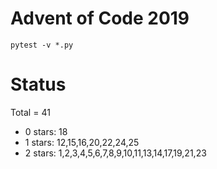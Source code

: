 Advent of Code 2019
===================

```pytest -v *.py```

Status
======

Total = 41

- 0 stars: 18
- 1 stars: 12,15,16,20,22,24,25
- 2 stars: 1,2,3,4,5,6,7,8,9,10,11,13,14,17,19,21,23
